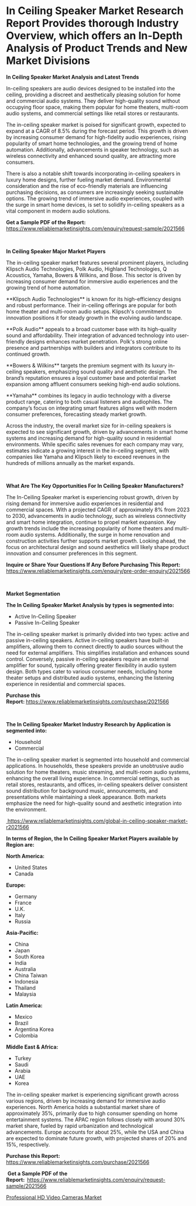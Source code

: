 <p><h1>In Ceiling Speaker Market Research Report Provides thorough Industry Overview, which offers an In-Depth Analysis of Product Trends and New Market Divisions</h1></p><p><strong>In Ceiling Speaker Market Analysis and Latest Trends</strong></p>
<p><p>In-ceiling speakers are audio devices designed to be installed into the ceiling, providing a discreet and aesthetically pleasing solution for home and commercial audio systems. They deliver high-quality sound without occupying floor space, making them popular for home theaters, multi-room audio systems, and commercial settings like retail stores or restaurants.</p><p>The in-ceiling speaker market is poised for significant growth, expected to expand at a CAGR of 8.5% during the forecast period. This growth is driven by increasing consumer demand for high-fidelity audio experiences, rising popularity of smart home technologies, and the growing trend of home automation. Additionally, advancements in speaker technology, such as wireless connectivity and enhanced sound quality, are attracting more consumers.</p><p>There is also a notable shift towards incorporating in-ceiling speakers in luxury home designs, further fueling market demand. Environmental consideration and the rise of eco-friendly materials are influencing purchasing decisions, as consumers are increasingly seeking sustainable options. The growing trend of immersive audio experiences, coupled with the surge in smart home devices, is set to solidify in-ceiling speakers as a vital component in modern audio solutions.</p></p>
<p><strong>Get a Sample PDF of the Report:&nbsp;</strong> <a href="https://www.reliablemarketinsights.com/enquiry/request-sample/2021566?utm_campaign=2888&utm_medium=2&utm_source=Github&utm_content=ia&utm_term=06042025&utm_id=in-ceiling-speaker">https://www.reliablemarketinsights.com/enquiry/request-sample/2021566</a></p>
<p>&nbsp;</p>
<p><strong>In Ceiling Speaker Major Market Players</strong></p>
<p><p>The in-ceiling speaker market features several prominent players, including Klipsch Audio Technologies, Polk Audio, Highland Technologies, Q Acoustics, Yamaha, Bowers & Wilkins, and Bose. This sector is driven by increasing consumer demand for immersive audio experiences and the growing trend of home automation.</p><p>**Klipsch Audio Technologies** is known for its high-efficiency designs and robust performance. Their in-ceiling offerings are popular for both home theater and multi-room audio setups. Klipsch's commitment to innovation positions it for steady growth in the evolving audio landscape.</p><p>**Polk Audio** appeals to a broad customer base with its high-quality sound and affordability. Their integration of advanced technology into user-friendly designs enhances market penetration. Polk's strong online presence and partnerships with builders and integrators contribute to its continued growth.</p><p>**Bowers & Wilkins** targets the premium segment with its luxury in-ceiling speakers, emphasizing sound quality and aesthetic design. The brand’s reputation ensures a loyal customer base and potential market expansion among affluent consumers seeking high-end audio solutions.</p><p>**Yamaha** combines its legacy in audio technology with a diverse product range, catering to both casual listeners and audiophiles. The company’s focus on integrating smart features aligns well with modern consumer preferences, forecasting steady market growth.</p><p>Across the industry, the overall market size for in-ceiling speakers is expected to see significant growth, driven by advancements in smart home systems and increasing demand for high-quality sound in residential environments. While specific sales revenues for each company may vary, estimates indicate a growing interest in the in-ceiling segment, with companies like Yamaha and Klipsch likely to exceed revenues in the hundreds of millions annually as the market expands.</p></p>
<p>&nbsp;</p>
<p><strong>What Are The Key Opportunities For In Ceiling Speaker Manufacturers?</strong></p>
<p><p>The In-Ceiling Speaker market is experiencing robust growth, driven by rising demand for immersive audio experiences in residential and commercial spaces. With a projected CAGR of approximately 8% from 2023 to 2030, advancements in audio technology, such as wireless connectivity and smart home integration, continue to propel market expansion. Key growth trends include the increasing popularity of home theaters and multi-room audio systems. Additionally, the surge in home renovation and construction activities further supports market growth. Looking ahead, the focus on architectural design and sound aesthetics will likely shape product innovation and consumer preferences in this segment.</p></p>
<p><strong>Inquire or Share Your Questions If Any Before Purchasing This Report:</strong> <a href="https://www.reliablemarketinsights.com/enquiry/pre-order-enquiry/2021566?utm_campaign=2888&utm_medium=2&utm_source=Github&utm_content=ia&utm_term=06042025&utm_id=in-ceiling-speaker">https://www.reliablemarketinsights.com/enquiry/pre-order-enquiry/2021566</a></p>
<p>&nbsp;</p>
<p><strong>Market Segmentation</strong></p>
<p><strong>The In Ceiling Speaker Market Analysis by types is segmented into:</strong></p>
<p><ul><li>Active In-Ceiling Speaker</li><li>Passive In-Ceiling Speaker</li></ul></p>
<p><p>The in-ceiling speaker market is primarily divided into two types: active and passive in-ceiling speakers. Active in-ceiling speakers have built-in amplifiers, allowing them to connect directly to audio sources without the need for external amplifiers. This simplifies installation and enhances sound control. Conversely, passive in-ceiling speakers require an external amplifier for sound, typically offering greater flexibility in audio system design. Both types cater to various consumer needs, including home theater setups and distributed audio systems, enhancing the listening experience in residential and commercial spaces.</p></p>
<p><strong>Purchase this Report:&nbsp;</strong><a href="https://www.reliablemarketinsights.com/purchase/2021566?utm_campaign=2888&utm_medium=2&utm_source=Github&utm_content=ia&utm_term=06042025&utm_id=in-ceiling-speaker">https://www.reliablemarketinsights.com/purchase/2021566</a></p>
<p>&nbsp;</p>
<p><strong>The In Ceiling Speaker Market Industry Research by Application is segmented into:</strong></p>
<p><ul><li>Household</li><li>Commercial</li></ul></p>
<p><p>The in-ceiling speaker market is segmented into household and commercial applications. In households, these speakers provide an unobtrusive audio solution for home theaters, music streaming, and multi-room audio systems, enhancing the overall living experience. In commercial settings, such as retail stores, restaurants, and offices, in-ceiling speakers deliver consistent sound distribution for background music, announcements, and presentations while maintaining a sleek appearance. Both markets emphasize the need for high-quality sound and aesthetic integration into the environment.</p></p>
<p><a href="https://www.reliablemarketinsights.com/global-in-ceiling-speaker-market-r2021566?utm_campaign=2888&utm_medium=2&utm_source=Github&utm_content=ia&utm_term=06042025&utm_id=in-ceiling-speaker">&nbsp;https://www.reliablemarketinsights.com/global-in-ceiling-speaker-market-r2021566</a></p>
<p><strong>In terms of Region, the In Ceiling Speaker Market Players available by Region are:</strong></p>
<p>
    <p> <strong> North America: </strong>
        <ul>
            <li>United States</li>
            <li>Canada</li>
        </ul>
        </p> 
    <p> <strong> Europe: </strong>
        <ul>
            <li>Germany</li>
            <li>France</li>
            <li>U.K.</li>
            <li>Italy</li>
            <li>Russia</li>
        </ul>
        </p> 
    <p> <strong> Asia-Pacific: </strong>
        <ul>
            <li>China</li>
            <li>Japan</li>
            <li>South Korea</li>
            <li>India</li>
            <li>Australia</li>
            <li>China Taiwan</li>
            <li>Indonesia</li>
            <li>Thailand</li>
            <li>Malaysia</li>
        </ul>
        </p> 
    <p> <strong> Latin America: </strong>
        <ul>
            <li>Mexico</li>
            <li>Brazil</li>
            <li>Argentina Korea</li>
            <li>Colombia</li>
        </ul>
        </p> 
    <p> <strong> Middle East & Africa: </strong>
        <ul>
            <li>Turkey</li>
            <li>Saudi</li>
            <li>Arabia</li>
            <li>UAE</li>
            <li>Korea</li>
        </ul>
    </p>
    </p>
<p><p>The in-ceiling speaker market is experiencing significant growth across various regions, driven by increasing demand for immersive audio experiences. North America holds a substantial market share of approximately 35%, primarily due to high consumer spending on home entertainment systems. The APAC region follows closely with around 30% market share, fueled by rapid urbanization and technological advancements. Europe accounts for about 25%, while the USA and China are expected to dominate future growth, with projected shares of 20% and 15%, respectively.</p></p>
<p><strong>Purchase this Report: </strong><a href="https://www.reliablemarketinsights.com/purchase/2021566?utm_campaign=2888&utm_medium=2&utm_source=Github&utm_content=ia&utm_term=06042025&utm_id=in-ceiling-speaker">https://www.reliablemarketinsights.com/purchase/2021566</a></p>
<p>&nbsp;<strong>Get a Sample PDF of the Report:&nbsp;&nbsp;</strong><a href="https://www.reliablemarketinsights.com/enquiry/request-sample/2021566?utm_campaign=2888&utm_medium=2&utm_source=Github&utm_content=ia&utm_term=06042025&utm_id=in-ceiling-speaker">https://www.reliablemarketinsights.com/enquiry/request-sample/2021566</a></p>
<p><strong></strong></p>
<p><p><a href="https://github.com/briandahm87/Market-Research-Report-List-1/blob/main/professional-hd-video-cameras-market.md?utm_campaign=2888&utm_medium=2&utm_source=Github&utm_content=ia&utm_term=06042025&utm_id=in-ceiling-speaker">Professional HD Video Cameras Market</a></p></p>